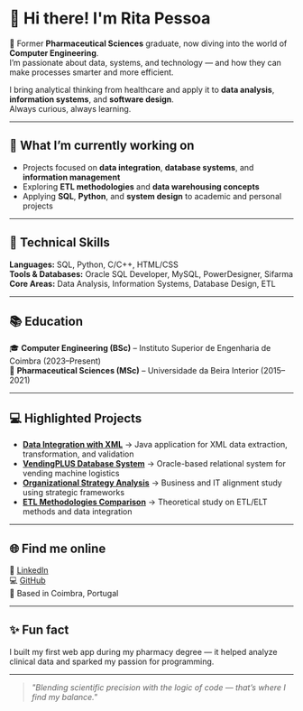 # 👋 Hi there! I'm Rita Pessoa  

💊 Former **Pharmaceutical Sciences** graduate, now diving into the world of **Computer Engineering**.  
I’m passionate about data, systems, and technology — and how they can make processes smarter and more efficient.  

I bring analytical thinking from healthcare and apply it to **data analysis**, **information systems**, and **software design**.  
Always curious, always learning.  

---

## 🎯 **What I’m currently working on**
- Projects focused on **data integration**, **database systems**, and **information management**  
- Exploring **ETL methodologies** and **data warehousing concepts**  
- Applying **SQL**, **Python**, and **system design** to academic and personal projects  

---

## 🧠 **Technical Skills**
**Languages:** SQL, Python, C/C++, HTML/CSS  
**Tools & Databases:** Oracle SQL Developer, MySQL, PowerDesigner, Sifarma  
**Core Areas:** Data Analysis, Information Systems, Database Design, ETL  

---

## 📚 **Education**
🎓 **Computer Engineering (BSc)** – Instituto Superior de Engenharia de Coimbra (2023–Present)  
💊 **Pharmaceutical Sciences (MSc)** – Universidade da Beira Interior (2015–2021)  

---

## 💻 **Highlighted Projects**
- [**Data Integration with XML**](https://github.com/RitaP03/Data-Integration-with-XML) → Java application for XML data extraction, transformation, and validation  
- [**VendingPLUS Database System**](https://github.com/RitaP03/VendingPLUS-Database-System) → Oracle-based relational system for vending machine logistics  
- [**Organizational Strategy Analysis**](https://github.com/RitaP03/Organizational-Strategy-Analysis) → Business and IT alignment study using strategic frameworks  
- [**ETL Methodologies Comparison**](https://github.com/RitaP03/ETL-Methodologies-Comparison) → Theoretical study on ETL/ELT methods and data integration  

---

## 🌐 **Find me online**
📎 [LinkedIn](https://www.linkedin.com/in/rita-pessoa/)  
💻 [GitHub](https://github.com/RitaP03)  
📍 Based in Coimbra, Portugal  

---

## ✨ **Fun fact**
I built my first web app during my pharmacy degree — it helped analyze clinical data and sparked my passion for programming.

---

> _"Blending scientific precision with the logic of code — that’s where I find my balance."_  
